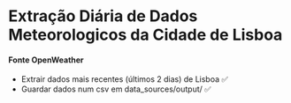# Extração Diária de Dados Meteorologicos da Cidade de Lisboa
#### Fonte OpenWeather

- Extrair dados mais recentes (últimos 2 dias) de Lisboa ✅
- Guardar dados num csv em data_sources/output/ ✅
